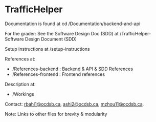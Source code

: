 # TrafficHelper

Documentation is found at cd /Documentation/backend-and-api

For the grader: See the Software Design Doc (SDD) at /TrafficHelper- Software Design Document (SDD)

Setup instructions at /setup-instructions

References at: 
  - /References-backend : Backend & API & SDD References
  - /References-frontend : Frontend references
    
Description at:
  - /Workings
    
Contact: rbahl1@ocdsb.ca, ashi2@ocdsb.ca, mzhou11@ocdsb.ca.

Note: Links to other files for brevity & modularity
